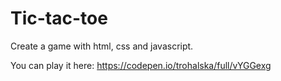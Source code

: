 # Tic-tac-toe
Create a game with html, css and javascript.

You can play it here: https://codepen.io/trohalska/full/vYGGexg
